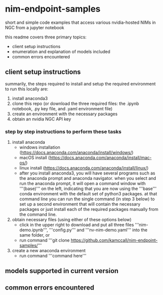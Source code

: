 # nim-endpoint-samples
short and simple code examples that access various nvidia-hosted NIMs in NGC from a jupyter notebook

this readme covers three primary topics:
* client setup instructions
* enumeration and explanation of models included
* common errors encountered

## client setup instructions
summarily, the steps required to install and setup the required environment to run this locally are:
1. install anaconda3
2. clone this repo (or download the three required files: the .ipynb notebook, .py key file, and .yaml environment file)
3. create an environment with the necessary packages
4. obtain an nvidia NGC API key

### step by step instructions to perform these tasks
1. install anaconda
   - windows installation (https://docs.anaconda.com/anaconda/install/windows/)
   - macOS install (https://docs.anaconda.com/anaconda/install/mac-os/)
   - linux install (https://docs.anaconda.com/anaconda/install/linux/)
   - after you install anaconda3, you will have several programs such as the anaconda prompt and anaconda navigator.  when you select and run the anaconda prompt, it will open a command window with '''(base)''' on the left, indicating that you are now using the '''base''' conda environment with the default set of python3 packages. at that command line you can run the single command (in step 3 below) to set up a second environment that will contain the necessary packages or just install each of the required packages manually from the command line. 
2. obtain necessary files (using either of these options below)
   - click in the upper right to download and put all three files '''nim-demo.ipynb''', '''config.py''' and '''nv-nim-demo.yaml''' into the same folder, or
   - run command '''git clone https://github.com/kamccall/nim-endpoint-samples/'''
3. create a new anaconda environment
   - run command '''command here''' 



## models supported in current version



## common errors encountered



